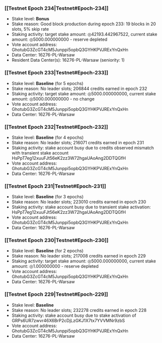 ### [[Testnet Epoch 234|Testnet#Epoch-234]]
* Stake level: **Bonus**
* Stake reason: Good block production during epoch 233: 19 blocks in 20 slots, 5% skip rate
* Staking activity: target stake amount: ◎42193.442967522, current stake amount: ◎5000.000000000 - reserve depleted
* Vote account address: GhotubG3ZcGT4cM5Junppi5opbQ3GYHKPVJRExYnQxHn
* Data Center: 16276-PL-Warsaw
* Resident Data Center(s): 16276-PL-Warsaw (seniority: 1)
### [[Testnet Epoch 233|Testnet#Epoch-233]]
* Stake level: **Baseline** (for 5 epochs)
* Stake reason: No leader slots; 206844 credits earned in epoch 232
* Staking activity: target stake amount: ◎5000.000000000, current stake amount: ◎5000.000000000 - no change
* Vote account address: GhotubG3ZcGT4cM5Junppi5opbQ3GYHKPVJRExYnQxHn
* Data Center: 16276-PL-Warsaw
### [[Testnet Epoch 232|Testnet#Epoch-232]]
* Stake level: **Baseline** (for 4 epochs)
* Stake reason: No leader slots; 216071 credits earned in epoch 231
* Staking activity: stake account busy due to credits observed mismatch with transient stake account HsPpT7eg12xuuFJt56eK2zz3W72hgaUAoAng2DDTQGfH
* Vote account address: GhotubG3ZcGT4cM5Junppi5opbQ3GYHKPVJRExYnQxHn
* Data Center: 16276-PL-Warsaw
### [[Testnet Epoch 231|Testnet#Epoch-231]]
* Stake level: **Baseline** (for 3 epochs)
* Stake reason: No leader slots; 223010 credits earned in epoch 230
* Staking activity: stake account busy due to transient stake activation: HsPpT7eg12xuuFJt56eK2zz3W72hgaUAoAng2DDTQGfH
* Vote account address: GhotubG3ZcGT4cM5Junppi5opbQ3GYHKPVJRExYnQxHn
* Data Center: 16276-PL-Warsaw
### [[Testnet Epoch 230|Testnet#Epoch-230]]
* Stake level: **Baseline** (for 2 epochs)
* Stake reason: No leader slots; 217008 credits earned in epoch 229
* Staking activity: target stake amount: ◎5000.000000000, current stake amount: ◎1.000000000 - reserve depleted
* Vote account address: GhotubG3ZcGT4cM5Junppi5opbQ3GYHKPVJRExYnQxHn
* Data Center: 16276-PL-Warsaw
### [[Testnet Epoch 229|Testnet#Epoch-229]]
* Stake level: **Baseline**
* Stake reason: No leader slots; 232278 credits earned in epoch 228
* Staking activity: stake account busy due to stake activation of GRPs6UR7zwvr46X6BrP2cDjLzGKJ1X7tx7YVVMNr9zbS
* Vote account address: GhotubG3ZcGT4cM5Junppi5opbQ3GYHKPVJRExYnQxHn
* Data Center: 16276-PL-Warsaw